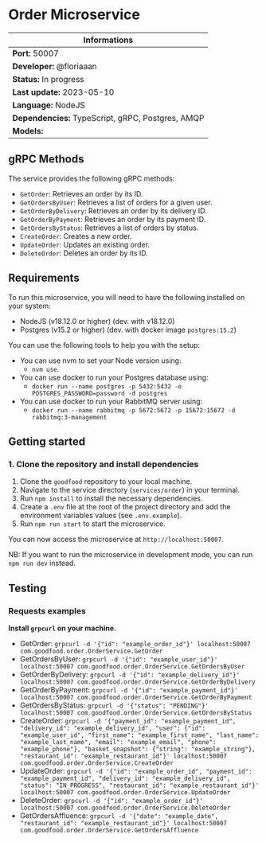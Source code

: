 # Order Microservice

| Informations                                       |
| -------------------------------------------------- |
| **Port:** 50007                                    |
| **Developer:** @floriaaan                          |
| **Status:** In progress                            |
| **Last update:** 2023-05-10                        |
| **Language:** NodeJS                               |
| **Dependencies:** TypeScript, gRPC, Postgres, AMQP |
| **Models:**                                        |

## gRPC Methods

The service provides the following gRPC methods:

- `GetOrder`: Retrieves an order by its ID.
- `GetOrdersByUser`: Retrieves a list of orders for a given user.
- `GetOrderByDelivery`: Retrieves an order by its delivery ID.
- `GetOrderByPayment`: Retrieves an order by its payment ID.
- `GetOrdersByStatus`: Retrieves a list of orders by status.
- `CreateOrder`: Creates a new order.
- `UpdateOrder`: Updates an existing order.
- `DeleteOrder`: Deletes an order by its ID.

## Requirements

To run this microservice, you will need to have the following installed on your system:

- NodeJS (v18.12.0 or higher) (dev. with v18.12.0)
- Postgres (v15.2 or higher) (dev. with docker image `postgres:15.2`)

You can use the following tools to help you with the setup:

- You can use nvm to set your Node version using:
  - `nvm use`.
- You can use docker to run your Postgres database using:
  - `docker run --name postgres -p 5432:5432 -e POSTGRES_PASSWORD=password -d postgres`
- You can use docker to run your RabbitMQ server using:
  - `docker run --name rabbitmq -p 5672:5672 -p 15672:15672 -d rabbitmq:3-management`

## Getting started

### 1. Clone the repository and install dependencies

1. Clone the `goodfood` repository to your local machine.
2. Navigate to the service directory (`services/order`) in your terminal.
3. Run `npm install` to install the necessary dependencies.
4. Create a `.env` file at the root of the project directory and add the environment variables values (see `.env.example`).
5. Run `npm run start` to start the microservice.

You can now access the microservice at `http://localhost:50007`.

NB: If you want to run the microservice in development mode, you can run `npm run dev` instead.

## Testing

### Requests examples

**Install `grpcurl` on your machine.**

- GetOrder: `grpcurl -d '{"id": "example_order_id"}' localhost:50007 com.goodfood.order.OrderService.GetOrder`
- GetOrdersByUser: `grpcurl -d '{"id": "example_user_id"}' localhost:50007 com.goodfood.order.OrderService.GetOrdersByUser`
- GetOrderByDelivery: `grpcurl -d '{"id": "example_delivery_id"}' localhost:50007 com.goodfood.order.OrderService.GetOrderByDelivery`
- GetOrderByPayment: `grpcurl -d '{"id": "example_payment_id"}' localhost:50007 com.goodfood.order.OrderService.GetOrderByPayment`
- GetOrdersByStatus: `grpcurl -d '{"status": "PENDING"}' localhost:50007 com.goodfood.order.OrderService.GetOrdersByStatus`
- CreateOrder: `grpcurl -d '{"payment_id": "example_payment_id", "delivery_id": "example_delivery_id", "user": {"id": "example_user_id", "first_name": "example_first_name", "last_name": "example_last_name", "email": "example_email", "phone": "example_phone"}, "basket_snapshot": {"string": "example_string"}, "restaurant_id": "example_restaurant_id"}' localhost:50007 com.goodfood.order.OrderService.CreateOrder`
- UpdateOrder: `grpcurl -d '{"id": "example_order_id", "payment_id": "example_payment_id", "delivery_id": "example_delivery_id", "status": "IN_PROGRESS", "restaurant_id": "example_restaurant_id"}' localhost:50007 com.goodfood.order.OrderService.UpdateOrder`
- DeleteOrder: `grpcurl -d '{"id": "example_order_id"}' localhost:50007 com.goodfood.order.OrderService.DeleteOrder`
- GetOrdersAffluence: `grpcurl -d '{"date": "example_date", "restaurant_id": "example_restaurant_id"}' localhost:50007 com.goodfood.order.OrderService.GetOrdersAffluence`
